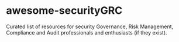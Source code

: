 # awesome-securityGRC
Curated list of resources for security Governance, Risk Management, Compliance and Audit professionals and enthusiasts (if they exist).
